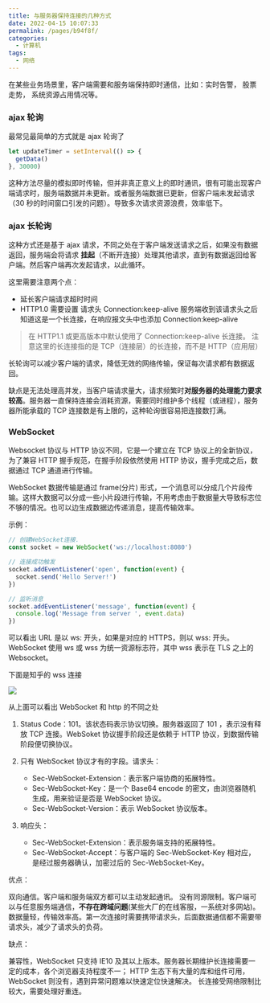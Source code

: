 ```yaml
---
title: 与服务器保持连接的几种方式
date: 2022-04-15 10:07:33
permalink: /pages/b94f8f/
categories:
  - 计算机
tags:
  - 网络
---
```


在某些业务场景里，客户端需要和服务端保持即时通信，比如：实时告警， 股票走势， 系统资源占用情况等。

### ajax 轮询

最常见最简单的方式就是 ajax 轮询了

```js
let updateTimer = setInterval(() => {
  getData()
}, 30000)
```

这种方法尽量的模拟即时传输，但并非真正意义上的即时通讯，很有可能出现客户端请求时，服务端数据并未更新。或者服务端数据已更新，但客户端未发起请求（30 秒的时间窗口引发的问题）。导致多次请求资源浪费，效率低下。

### ajax 长轮询

这种方式还是基于 ajax 请求，不同之处在于客户端发送请求之后，如果没有数据返回，服务端会将请求 **挂起**（不断开连接）处理其他请求，直到有数据返回给客户端。然后客户端再次发起请求，以此循环。

这里需要注意两个点：

- 延长客户端请求超时时间
- HTTP1.0 需要设置 请求头 Connection:keep-alive 服务端收到该请求头之后知道这是一个长连接，在响应报文头中也添加 Connection:keep-alive

> 在 HTTP1.1 或更高版本中默认使用了 Connection:keep-alive 长连接。 注意这里的长连接指的是 TCP（连接层）的长连接，而不是 HTTP（应用层）

长轮询可以减少客户端的请求，降低无效的网络传输，保证每次请求都有数据返回。

缺点是无法处理高并发，当客户端请求量大，请求频繁时**对服务器的处理能力要求较高**。服务器一直保持连接会消耗资源，需要同时维护多个线程（或进程），服务器所能承载的 TCP 连接数是有上限的，这种轮询很容易把连接数打满。

### WebSocket

Websocket 协议与 HTTP 协议不同，它是一个建立在 TCP 协议上的全新协议，为了兼容 HTTP 握手规范，在握手阶段依然使用 HTTP 协议，握手完成之后，数据通过 TCP 通道进行传输。

WebSocket 数据传输是通过 frame(分片) 形式，一个消息可以分成几个片段传输。这样大数据可以分成一些小片段进行传输，不用考虑由于数据量大导致标志位不够的情况。也可以边生成数据边传递消息，提高传输效率。

示例：

```js
// 创建WebSocket连接.
const socket = new WebSocket('ws://localhost:8080')

// 连接成功触发
socket.addEventListener('open', function(event) {
  socket.send('Hello Server!')
})

// 监听消息
socket.addEventListener('message', function(event) {
  console.log('Message from server ', event.data)
})
```

可以看出 URL 是以 ws: 开头，如果是对应的 HTTPS，则以 wss: 开头。WebSocket 使用 ws 或 wss 为统一资源标志符，其中 wss 表示在 TLS 之上的 Websocket。

下面是知乎的 wss 连接

![](https://raw.gitmirror.com/GanChuanYin/picture/main/blog/20220415104252.png)

从上面可以看出 WebSocket 和 http 的不同之处

1. Status Code：101。该状态码表示协议切换。服务器返回了 101 ，表示没有释放 TCP 连接。WebSoket 协议握手阶段还是依赖于 HTTP 协议，到数据传输阶段便切换协议。

2. 只有 WebSocket 协议才有的字段。请求头：

   - Sec-WebSocket-Extension：表示客户端协商的拓展特性。
   - Sec-WebSocket-Key：是一个 Base64 encode 的密文，由浏览器随机生成，用来验证是否是 WebSocket 协议。
   - Sec-WebSocket-Version：表示 WebSocket 协议版本。

3. 响应头：

   - Sec-WebSocket-Extension：表示服务端支持的拓展特性。
   - Sec-WebSocket-Accept：与客户端的 Sec-WebSocket-Key 相对应，是经过服务器确认，加密过后的 Sec-WebSocket-Key。

优点：

双向通信。客户端和服务端双方都可以主动发起通讯。
没有同源限制。客户端可以与任意服务端通信，**不存在跨域问题**(某些大厂的在线客服，一系统对多网站)。
数据量轻，传输效率高。第一次连接时需要携带请求头，后面数据通信都不需要带请求头，减少了请求头的负荷。

缺点：

兼容性，WebSocket 只支持 IE10 及其以上版本。服务器长期维护长连接需要一定的成本，各个浏览器支持程度不一；
HTTP 生态下有大量的库和组件可用，WebSocket 则没有，遇到异常问题难以快速定位快速解决。
长连接受网络限制比较大，需要处理好重连。

